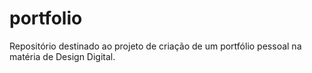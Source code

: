 # portfolio
Repositório destinado ao projeto de criação de um portfólio pessoal na matéria de Design Digital.
